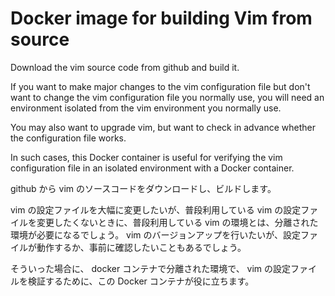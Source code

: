 # Docker image for building Vim from source

Download the vim source code from github and build it.

If you want to make major changes to the vim configuration file but don't want to change the vim configuration file you normally use, you will need an environment isolated from the vim environment you normally use.

You may also want to upgrade vim, but want to check in advance whether the configuration file works.

In such cases, this Docker container is useful for verifying the vim configuration file in an isolated environment with a Docker container.

github から vim のソースコードをダウンロードし、ビルドします。

vim の設定ファイルを大幅に変更したいが、普段利用している vim の設定ファイルを変更したくないときに、普段利用している vim の環境とは、分離された環境が必要になるでしょう。
vim のバージョンアップを行いたいが、設定ファイルが動作するか、事前に確認したいこともあるでしょう。

そういった場合に、 docker コンテナで分離された環境で、 vim の設定ファイルを検証するために、この Docker コンテナが役に立ちます。
